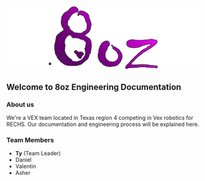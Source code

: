 ![logo](img/logo3.png)  
## Welcome to 8oz Engineering Documentation

### About us  <!-- DON'T FILL PRIVATE DETAILS ABOUT TEAM UNTIL REPOSITORY GOES PRIVATE -->
We're a VEX team located in Texas region 4 competing in Vex robotics for RECHS. Our documentation and engineering process will be explained here. 

### Team Members 
* **Ty** (Team Leader)
* Daniel
* Valentin
* Asher

<!-- #### 
The package can be found on pypi
```bash
pip install hello-pkg
``` -->

<!-- ```python # Code segment test
>>> import hello-pkg
``` -->
